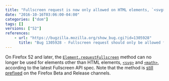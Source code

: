 ```yaml
---
title: "Fullscreen request is now only allowed on HTML elements, `<svg>` and `<math>`"
date: "2016-10-16T03:06:00-04:00"
categories: ["dom"]
tags: []
versions: ["52"]
references:
    - url: "https://bugzilla.mozilla.org/show_bug.cgi?id=1305928"
      title: "Bug 1305928 - Fullscreen request should only be allowed for HTML element, <svg>, and <math>"
---
```

On Firefox 52 and later, the [`Element.requestFullscreen`](https://developer.mozilla.org/docs/Web/API/Element/requestFullscreen) method can no longer be used for elements other than HTML elements, [`<svg>`](https://developer.mozilla.org/docs/Web/SVG/Element/svg) and [`<math>`](https://developer.mozilla.org/docs/Web/MathML/Element/math), according to the latest Fullscreen API spec. Note that the method is [still prefixed](https://www.fxsitecompat.com/en-CA/docs/2016/fullscreen-api-has-been-unprefixed-in-non-release-builds/) on the Firefox Beta and Release channels.
